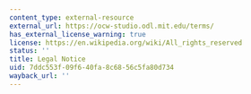 ```yaml
---
content_type: external-resource
external_url: https://ocw-studio.odl.mit.edu/terms/
has_external_license_warning: true
license: https://en.wikipedia.org/wiki/All_rights_reserved
status: ''
title: Legal Notice
uid: 7ddc553f-09f6-40fa-8c68-56c5fa80d734
wayback_url: ''
---
```

